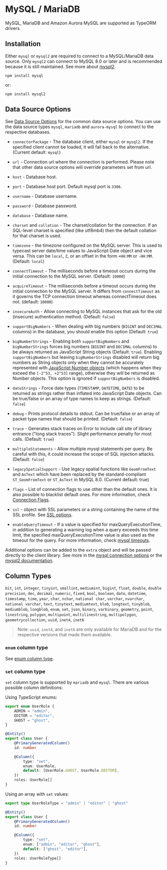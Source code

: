 # MySQL / MariaDB

MySQL, MariaDB and Amazon Aurora MySQL are supported as TypeORM drivers.

## Installation

Either `mysql` or `mysql2` are required to connect to a MySQL/MariaDB data source. Only `mysql2` can connect to MySQL 8.0 or later and is recommended because it is still maintained. See more about [mysql2](https://sidorares.github.io/node-mysql2/docs/history-and-why-mysq2).

```shell
npm install mysql
```

or:

```shell
npm install mysql2
```

## Data Source Options

See [Data Source Options](../data-source/2-data-source-options.md) for the common data source options. You can use the data source types `mysql`, `mariadb` and `aurora-mysql` to connect to the respective databases.

-   `connectorPackage` - The database client, either `mysql` or `mysql2`. If the specified client cannot be loaded, it will fall back to the alternative. (Current default: `mysql`)

-   `url` - Connection url where the connection is performed. Please note that other data source options will override parameters set from url.

-   `host` - Database host.

-   `port` - Database host port. Default mysql port is `3306`.

-   `username` - Database username.

-   `password` - Database password.

-   `database` - Database name.

-   `charset` and `collation` - The charset/collation for the connection. If an SQL-level charset is specified (like utf8mb4) then the default collation for that charset is used.

-   `timezone` - the timezone configured on the MySQL server. This is used to typecast server date/time
    values to JavaScript Date object and vice versa. This can be `local`, `Z`, or an offset in the form
    `+HH:MM` or `-HH:MM`. (Default: `local`)

-   `connectTimeout` - The milliseconds before a timeout occurs during the initial connection to the MySQL server.
    (Default: `10000`)

-   `acquireTimeout` - The milliseconds before a timeout occurs during the initial connection to the MySQL server. It differs from `connectTimeout` as it governs the TCP connection timeout whereas connectTimeout does not. (default: `10000`)

-   `insecureAuth` - Allow connecting to MySQL instances that ask for the old (insecure) authentication method.
    (Default: `false`)

-   `supportBigNumbers` - When dealing with big numbers (`BIGINT` and `DECIMAL` columns) in the database,
    you should enable this option (Default: `true`)

-   `bigNumberStrings` - Enabling both `supportBigNumbers` and `bigNumberStrings` forces big numbers
    (`BIGINT` and `DECIMAL` columns) to be always returned as JavaScript String objects (Default: `true`).
    Enabling `supportBigNumbers` but leaving `bigNumberStrings` disabled will return big numbers as String
    objects only when they cannot be accurately represented with
    [JavaScript Number objects](http://ecma262-5.com/ELS5_HTML.htm#Section_8.5)
    (which happens when they exceed the `[-2^53, +2^53]` range), otherwise they will be returned as
    Number objects. This option is ignored if `supportBigNumbers` is disabled.

-   `dateStrings` - Force date types (`TIMESTAMP`, `DATETIME`, `DATE`) to be returned as strings rather than
    inflated into JavaScript Date objects. Can be true/false or an array of type names to keep as strings.
    (Default: `false`)

-   `debug` - Prints protocol details to stdout. Can be true/false or an array of packet type names that
    should be printed. (Default: `false`)

-   `trace` - Generates stack traces on Error to include call site of library entrance ("long stack traces").
    Slight performance penalty for most calls. (Default: `true`)

-   `multipleStatements` - Allow multiple mysql statements per query. Be careful with this, it could increase the scope
    of SQL injection attacks. (Default: `false`)

-   `legacySpatialSupport` - Use legacy spatial functions like `GeomFromText` and `AsText` which have been replaced by the standard-compliant `ST_GeomFromText` or `ST_AsText` in MySQL 8.0. (Current default: true)

-   `flags` - List of connection flags to use other than the default ones. It is also possible to blacklist default ones.
    For more information, check [Connection Flags](https://github.com/mysqljs/mysql#connection-flags).

-   `ssl` - object with SSL parameters or a string containing the name of the SSL profile.
    See [SSL options](https://github.com/mysqljs/mysql#ssl-options).

-   `enableQueryTimeout` - If a value is specified for maxQueryExecutionTime, in addition to generating a warning log when a query exceeds this time limit, the specified maxQueryExecutionTime value is also used as the timeout for the query. For more information, check [mysql timeouts](https://github.com/mysqljs/mysql#timeouts).

Additional options can be added to the `extra` object and will be passed directly to the client library. See more in the [mysql connection options](https://github.com/mysqljs/mysql#connection-options) or the [mysql2 documentation](https://sidorares.github.io/node-mysql2/docs).

## Column Types

`bit`, `int`, `integer`, `tinyint`, `smallint`, `mediumint`, `bigint`, `float`, `double`, `double precision`, `dec`, `decimal`, `numeric`, `fixed`, `bool`, `boolean`, `date`, `datetime`, `timestamp`, `time`, `year`, `char`, `nchar`, `national char`, `varchar`, `nvarchar`, `national varchar`, `text`, `tinytext`, `mediumtext`, `blob`, `longtext`, `tinyblob`, `mediumblob`, `longblob`, `enum`, `set`, `json`, `binary`, `varbinary`, `geometry`, `point`, `linestring`, `polygon`, `multipoint`, `multilinestring`, `multipolygon`, `geometrycollection`, `uuid`, `inet4`, `inet6`

> Note: `uuid`, `inet4`, and `inet6` are only available for MariaDB and for the respective versions that made them available.

### `enum` column type

See [enum column type](../entity/1-entities.md#enum-column-type).

### `set` column type

`set` column type is supported by `mariadb` and `mysql`. There are various possible column definitions:

Using TypeScript enums:

```typescript
export enum UserRole {
    ADMIN = "admin",
    EDITOR = "editor",
    GHOST = "ghost",
}

@Entity()
export class User {
    @PrimaryGeneratedColumn()
    id: number

    @Column({
        type: "set",
        enum: UserRole,
        default: [UserRole.GHOST, UserRole.EDITOR],
    })
    roles: UserRole[]
}
```

Using an array with `set` values:

```typescript
export type UserRoleType = "admin" | "editor" | "ghost"

@Entity()
export class User {
    @PrimaryGeneratedColumn()
    id: number

    @Column({
        type: "set",
        enum: ["admin", "editor", "ghost"],
        default: ["ghost", "editor"],
    })
    roles: UserRoleType[]
}
```
